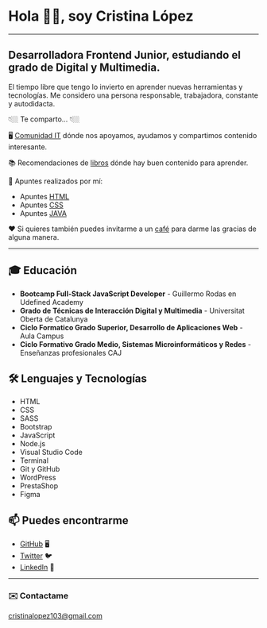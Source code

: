 # Hola 👋🏼, soy Cristina López

---

## Desarrolladora Frontend Junior, estudiando el grado de Digital y Multimedia.

El tiempo libre que tengo lo invierto en aprender nuevas herramientas y tecnologías. Me considero una persona responsable, trabajadora, constante y autodidacta.

👇🏼 Te comparto... 👇🏼

🖥 [Comunidad IT](https://discord.gg/5W4BaksSBY) dónde nos apoyamos, ayudamos y compartimos contenido interesante.

📚 Recomendaciones de [libros](https://drive.google.com/drive/folders/1HBsKKzQIl97g-DNexG0iRaL_ayxbR7bp?usp=sharing) dónde hay buen contenido para aprender.

📝 Apuntes realizados por mí:

- Apuntes [HTML](https://drive.google.com/drive/folders/1rh3tul1rsoiZ3EYSYJ4t9xM9hZa0s7JE?usp=sharing)
- Apuntes [CSS](https://drive.google.com/drive/folders/1iFCeWwP3ZFluX8d99fgC-JyvvkETijaH?usp=sharing)
- Apuntes [JAVA](https://drive.google.com/drive/folders/1MNXd2vE07tK5OMOjgNiZXRuOzRIRrw8H?usp=sharing)

❤️ Si quieres también puedes invitarme a un [café](https://www.buymeacoffee.com/criislopeez) para darme las gracias de alguna manera.

---

## 🎓 Educación

- **Bootcamp Full-Stack JavaScript Developer** - Guillermo Rodas en Udefined Academy
- **Grado de Técnicas de Interacción Digital y Multimedia** - Universitat Oberta de Catalunya
- **Ciclo Formatico Grado Superior, Desarrollo de Aplicaciones Web** - Aula Campus
- **Ciclo Formativo Grado Medio, Sistemas Microinformáticos y Redes** - Enseñanzas profesionales CAJ

## 🛠️ Lenguajes y Tecnologías

- HTML
- CSS
- SASS
- Bootstrap
- JavaScript
- Node.js
- Visual Studio Code
- Terminal
- Git y GitHub
- WordPress
- PrestaShop
- Figma

## 📫 Puedes encontrarme

- [GitHub](https://github.com/criislopeez) 🖥️
- [Twitter](https://twitter.com/criislopeez_) 🐦
- [LinkedIn](https://www.linkedin.com/in/cristinalopezherraiz/) 💼

---
### ✉️ Contactame
[cristinalopez103@gmail.com](mailto:cristinalopez103@gmail.com)
